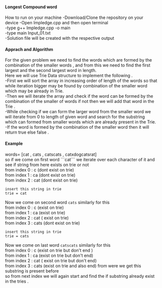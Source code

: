 <h4>Longest Compound word</h4>
How to run on your machine 
-Download/Clone the repository on your device
-Open Impledge.cpp and then open terminal </br>
-type g++ Impledge.cpp -o main </br>
-type main Input_01.txt </br>
-Solution file will be created with the respective output </br>

<h4>Apprach and Algorithm </h4>
For the given problem we need to find the words which are formed by the combination of the smaller words , and from this we need to find the first largest and the second largest word in length. </br>
Here we will use Trie Data structure to implement the following .</br>
-First we will sort the array in increasing order of length of the words so that while iteration bigger may be found by combination of the smaller word which may be already in Trie. </br>
-Then we will iterate the array and check if the word can be formed by the combination of the smaller of words if not then we will add that word in the Trie .</br>
-While checking if we can form the larger word from the smaller word we will iterate from 0 to length of given word and search for the substring which can formed from smaller words which are already present in the Trie. </br>
-If the word is formed by the combination of the smaller word then it will return true else false .</br>

<h4>Example</h4>
words= [cat , cats , catscats , catxdogcatsrat]</br>
so if we come on first word ```cat``` we iterate over each character of it and see if string from here exists on trie or not </br>
    from index 0 : c (dont exist on trie)</br>
    from index 1 : ca (dont exist on trie)</br>
    from index 2 : cat (dont exist on trie)</br>

    insert this string in trie 
    trie = cat
    
Now we come on second word ```cats``` similarly for this </br>
    from index 0 : c (exist on trie) </br>
    from index 1 : ca (exist on trie) </br>
    from index 2 : cat ( exist on trie) </br>
    from index 3 : cats (dont exist on trie) </br>

    insert this string in trie
    trie = cats
    

Now we come on last word ```catscats``` similarly for this </br>
  from index 0 : c (exist on trie but don't end ) </br>
    from index 1 : ca (exist on trie but don't end) </br>
    from index 2 : cat ( exist on trie but don't end) </br>
    from index 3 : cats (exist on trie and also end) from were we get this substring is present before  
    so from next index we will again start and find the if substring already exist in the tries .
